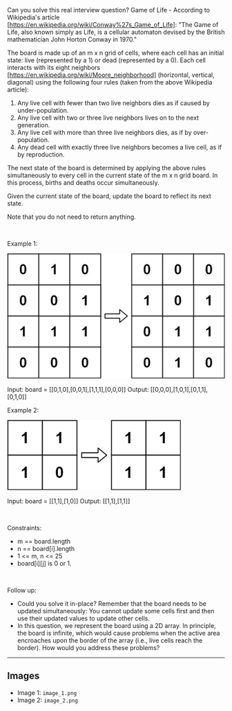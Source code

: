 Can you solve this real interview question? Game of Life - According to Wikipedia's article [https://en.wikipedia.org/wiki/Conway%27s_Game_of_Life]: "The Game of Life, also known simply as Life, is a cellular automaton devised by the British mathematician John Horton Conway in 1970."

The board is made up of an m x n grid of cells, where each cell has an initial state: live (represented by a 1) or dead (represented by a 0). Each cell interacts with its eight neighbors [https://en.wikipedia.org/wiki/Moore_neighborhood] (horizontal, vertical, diagonal) using the following four rules (taken from the above Wikipedia article):

 1. Any live cell with fewer than two live neighbors dies as if caused by under-population.
 2. Any live cell with two or three live neighbors lives on to the next generation.
 3. Any live cell with more than three live neighbors dies, as if by over-population.
 4. Any dead cell with exactly three live neighbors becomes a live cell, as if by reproduction.

The next state of the board is determined by applying the above rules simultaneously to every cell in the current state of the m x n grid board. In this process, births and deaths occur simultaneously.

Given the current state of the board, update the board to reflect its next state.

Note that you do not need to return anything.

 

Example 1:

![Example 1](./image_1.png)


Input: board = [[0,1,0],[0,0,1],[1,1,1],[0,0,0]]
Output: [[0,0,0],[1,0,1],[0,1,1],[0,1,0]]


Example 2:

![Example 2](./image_2.png)


Input: board = [[1,1],[1,0]]
Output: [[1,1],[1,1]]


 

Constraints:

 * m == board.length
 * n == board[i].length
 * 1 <= m, n <= 25
 * board[i][j] is 0 or 1.

 

Follow up:

 * Could you solve it in-place? Remember that the board needs to be updated simultaneously: You cannot update some cells first and then use their updated values to update other cells.
 * In this question, we represent the board using a 2D array. In principle, the board is infinite, which would cause problems when the active area encroaches upon the border of the array (i.e., live cells reach the border). How would you address these problems?

---

## Images

- Image 1: `image_1.png`
- Image 2: `image_2.png`
